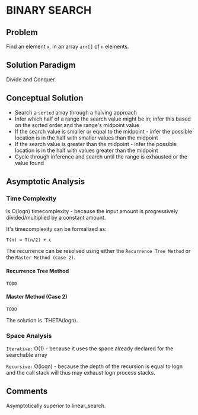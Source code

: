 # BINARY SEARCH

## Problem
Find an element `x`, in an array `arr[]` of `n` elements.

## Solution Paradigm
Divide and Conquer.

## Conceptual Solution
- Search a `sorted` array through a halving approach
- Infer which half of a range the search value might be in; infer this based on the sorted order and the range's midpoint value
- If the search value is smaller or equal to the midpoint - infer the possible location is in the half with smaller values than the midpoint
- If the search value is greater than the midpoint - infer the possible location is in the half with values greater than the midpoint
- Cycle through inference and search until the range is exhausted or the value found

## Asymptotic Analysis

### Time Complexity
Is O(logn) timecomplexity - because the input amount is progressively divided/multiplied by a constant amount.

It's timecomplexity can be formalized as:
```
T(n) = T(n/2) + c
```

The recurrence can be resolved using either the `Recurrence Tree Method` or the `Master Method (Case 2)`.

#### Recurrence Tree Method
```
TODO
```
#### Master Method (Case 2)
```
TODO
```

The solution is `THETA(logn).

### Space Analysis
`Iterative:` O(1) - because it uses the space already declared for the searchable array

`Recursive:` O(logn) - because the depth of the recursion is equal to logn and the call stack will thus may exhaust logn process stacks.

## Comments
Asymptotically superior to linear_search.
